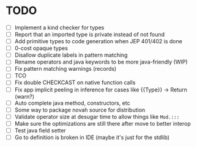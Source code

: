 # TODO

- [ ] Implement a kind checker for types
- [ ] Report that an imported type is private instead of not found
- [ ] Add primitive types to code generation when JEP 401/402 is done
- [ ] 0-cost opaque types
- [ ] Disallow duplicate labels in pattern matching
- [ ] Rename operators and java keywords to be more java-friendly (WIP)
- [ ] Fix pattern matching warnings (records)
- [ ] TCO
- [ ] Fix double CHECKCAST on native function calls
- [ ] Fix app implicit peeling in inference for cases like {{Type}} -> Return (warn?)
- [ ] Auto complete java method, constructors, etc
- [ ] Some way to package novah source for distribution
- [ ] Validate operator size at desugar time to allow things like `Mod.:::`
- [ ] Make sure the optimizations are still there after move to better interop
- [ ] Test java field setter
- [ ] Go to definition is broken in IDE (maybe it's just for the stdlib)